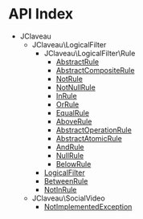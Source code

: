 API Index
=========

* JClaveau
    * JClaveau\LogicalFilter
        * JClaveau\LogicalFilter\Rule
            * [AbstractRule](JClaveau-LogicalFilter-Rule-AbstractRule.md)
            * [AbstractCompositeRule](JClaveau-LogicalFilter-Rule-AbstractCompositeRule.md)
            * [NotRule](JClaveau-LogicalFilter-Rule-NotRule.md)
            * [NotNullRule](JClaveau-LogicalFilter-Rule-NotNullRule.md)
            * [InRule](JClaveau-LogicalFilter-Rule-InRule.md)
            * [OrRule](JClaveau-LogicalFilter-Rule-OrRule.md)
            * [EqualRule](JClaveau-LogicalFilter-Rule-EqualRule.md)
            * [AboveRule](JClaveau-LogicalFilter-Rule-AboveRule.md)
            * [AbstractOperationRule](JClaveau-LogicalFilter-Rule-AbstractOperationRule.md)
            * [AbstractAtomicRule](JClaveau-LogicalFilter-Rule-AbstractAtomicRule.md)
            * [AndRule](JClaveau-LogicalFilter-Rule-AndRule.md)
            * [NullRule](JClaveau-LogicalFilter-Rule-NullRule.md)
            * [BelowRule](JClaveau-LogicalFilter-Rule-BelowRule.md)
        * [LogicalFilter](JClaveau-LogicalFilter-LogicalFilter.md)
        * [BetweenRule](JClaveau-LogicalFilter-BetweenRule.md)
        * [NotInRule](JClaveau-LogicalFilter-NotInRule.md)
    * JClaveau\SocialVideo
        * [NotImplementedException](JClaveau-SocialVideo-NotImplementedException.md)

